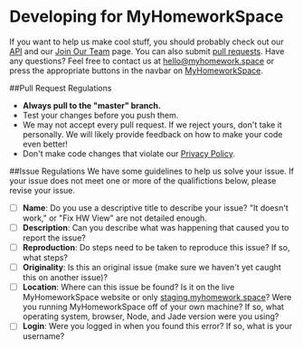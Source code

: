 # Developing for MyHomeworkSpace

If you want to help us make cool stuff, you should probably check out our [API](http://myhomeworkspace.github.io/APIDocs) and our [Join Our Team](https://raw.githubusercontent.com/MyHomeworkSpace/MyHomeworkSpace/master/public/images/mysteriousImage.jpg) page. You can also submit [pull requests](https://help.github.com/articles/using-pull-requests/). Have any questions? Feel free to contact us at [hello@myhomework.space](mailto:hello@myhomework.space) or press the appropriate buttons in the navbar on [MyHomeworkSpace](https://myhomework.space).

##Pull Request Regulations
* **Always pull to the "master" branch.**
* Test your changes before you push them.
* We may not accept every pull request. If we reject yours, don't take it personally. We will likely provide feedback on how to make your code even better!
* Don't make code changes that violate our [Privacy Policy](https://myhomework.space/privacy).

##Issue Regulations
We have some guidelines to help us solve your issue. If your issue does not meet one or more of the qualifictions below, please revise your issue.

- [ ] **Name**: Do you use a descriptive title to describe your issue? "It doesn't work," or "Fix HW View" are not detailed enough.
- [ ] **Description**: Can you describe what was happening that caused you to report the issue?
- [ ] **Reproduction**: Do steps need to be taken to reproduce this issue? If so, what steps?
- [ ] **Originality**: Is this an original issue (make sure we haven't yet caught this on another issue)?
- [ ] **Location**: Where can this issue be found? Is it on the live MyHomeworkSpace website or only [staging.myhomework.space](http://staging.myhomework.space)? Were you running MyHomeworkSpace off of your own machine? If so, what operating system, browser, Node, and Jade version were you using?
- [ ] **Login**: Were you logged in when you found this error? If so, what is your username?

